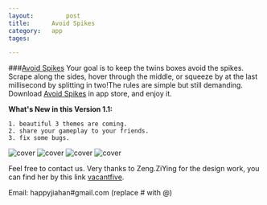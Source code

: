 ```yaml
---
layout: 		post
title:		Avoid Spikes
category:	app
tages:		

---
```



###[Avoid Spikes](https://itunes.apple.com/us/app/avoid-spikes/id892604006?l=zh&ls=1&mt=8)
Your goal is to keep the twins boxes avoid the spikes. Scrape along the sides, hover through the middle, or squeeze by at the last millisecond by splitting in two!The rules are simple but still demanding. Download [Avoid Spikes](https://itunes.apple.com/us/app/avoid-spikes/id892604006?l=zh&ls=1&mt=8) in app store, and enjoy it.

**What's New in this Version 1.1:**
	
	1. beautiful 3 themes are coming. 
	2. share your gameplay to your friends. 
	3. fix some bugs.


![cover](../album/avoid/avoid_1024x1024.png)
![cover](../album/avoid/sea_cover@2x.jpg)
![cover](../album/avoid/sky_cover@2x.jpg)
![cover](../album/avoid/snow_cover@2x.jpg)


Feel free to contact us. Very thanks to Zeng.ZiYing for the design work, you can find her by this link [vacantfive](http://vacantfive.lofter.com/).

Email:	happyjiahan#gmail.com (replace # with @)
